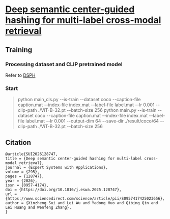 # [Deep semantic center-guided hashing for multi-label cross-modal retrieval](https://www.sciencedirect.com/science/article/pii/S0957417425023656)


## Training

### Processing dataset and CLIP pretrained model
Refer to [DSPH](https://github.com/QinLab-WFU/DSPH)

### Start

> python main_cls.py --is-train --dataset coco --caption-file caption.mat --index-file index.mat --label-file label.mat --lr 0.001 --clip-path ./ViT-B-32.pt --batch-size 256
> python main.py --is-train --dataset coco --caption-file caption.mat --index-file index.mat --label-file label.mat --lr 0.001 --output-dim 64 --save-dir ./result/coco/64 --clip-path ./ViT-B-32.pt --batch-size 256

## Citation
``` 
@article{SUI2026128747,
title = {Deep semantic center-guided hashing for multi-label cross-modal retrieval},
journal = {Expert Systems with Applications},
volume = {295},
pages = {128747},
year = {2026},
issn = {0957-4174},
doi = {https://doi.org/10.1016/j.eswa.2025.128747},
url = {https://www.sciencedirect.com/science/article/pii/S0957417425023656},
author = {Xinzheng Sui and Lei Wu and Yadong Huo and Qibing Qin and Lei Huang and Wenfeng Zhang},
}
```
